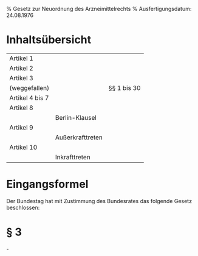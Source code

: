 % Gesetz zur Neuordnung des Arzneimittelrechts
% Ausfertigungsdatum: 24.08.1976
 
# Inhaltsübersicht

|                 |                  |             |
|:----------------|:-----------------|:------------|
| Artikel 1       |                  |             |
| Artikel 2       |                  |             |
| Artikel 3       |                  |             |
| (weggefallen)   |                  | §§ 1 bis 30 |
| Artikel 4 bis 7 |                  |             |
| Artikel 8       |                  |             |
|                 | Berlin-Klausel   |             |
| Artikel 9       |                  |             |
|                 | Außerkrafttreten |             |
| Artikel 10      |                  |             |
|                 | Inkrafttreten    |             |

# Eingangsformel

Der Bundestag hat mit Zustimmung des Bundesrates das folgende Gesetz beschlossen:

# § 3

\-

